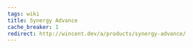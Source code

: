 ```yaml
---
tags: wiki
title: Synergy Advance
cache_breaker: 1
redirect: http://wincent.dev/a/products/synergy-advance/
---
```


